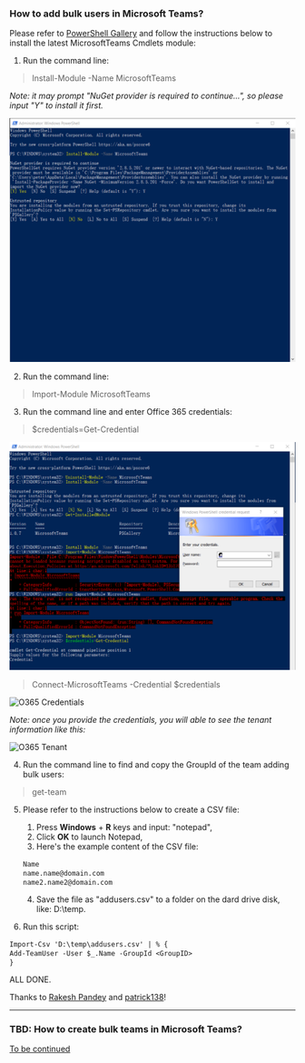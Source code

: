 ### How to add bulk users in Microsoft Teams?
Please refer to [PowerShell Gallery](https://www.powershellgallery.com/packages/MicrosoftTeams/) and follow the instructions below to install the latest MicrosoftTeams Cmdlets module:

1. Run the command line:
> Install-Module -Name MicrosoftTeams

*Note: it may prompt "NuGet provider is required to continue...", so please input "Y" to install it first.*

![Teams Module](https://github.com/PeterWxin/powershell/blob/master/MicrosoftTeams/Screenshots/PowerShell_Teams01.png)

2. Run the command line:
> Import-Module MicrosoftTeams

3. Run the command line and enter Office 365 credentials:
> $credentials=Get-Credential

![O365 Credentials](https://github.com/PeterWxin/powershell/blob/master/MicrosoftTeams/Screenshots/PowerShell_Teams04.png)

> Connect-MicrosoftTeams -Credential $credentials

![O365 Credentials](https://flexmind.co/wp-content/uploads/2020/02/image-11.png)

*Note: once you provide the credentials, you will able to see the tenant information like this:*

![O365 Tenant](https://flexmind.co/wp-content/uploads/2020/02/image-12.png)

4. Run the command line to find and copy the GroupId of the team adding bulk users:
> get-team

5. Please refer to the instructions below to create a CSV file:
   
   1) Press **Windows** + **R** keys and input: "notepad",  
   2) Click **OK** to launch Notepad,  
   3) Here's the example content of the CSV file:
      
   ```
   Name
   name.name@domain.com
   name2.name2@domain.com
   ```
   4) Save the file as "addusers.csv" to a folder on the dard drive disk, like: D:\temp.

6. Run this script:

```
Import-Csv 'D:\temp\addusers.csv' | % { 
Add-TeamUser -User $_.Name -GroupId <GroupID>
} 
```

ALL DONE.

Thanks to [Rakesh Pandey](https://flexmind.co/blog/how-to-add-bulk-users-from-csv-file-to-ms-teams-using-powershell/) and [patrick138](https://gist.github.com/patrick138/83ba1745cf162e5e75437ab844fb6783)!

---
### TBD: How to create bulk teams in Microsoft Teams?
[To be continued](https://www.jijitechnologies.com/blogs/create-teams-microsoft-teams-powershell)
